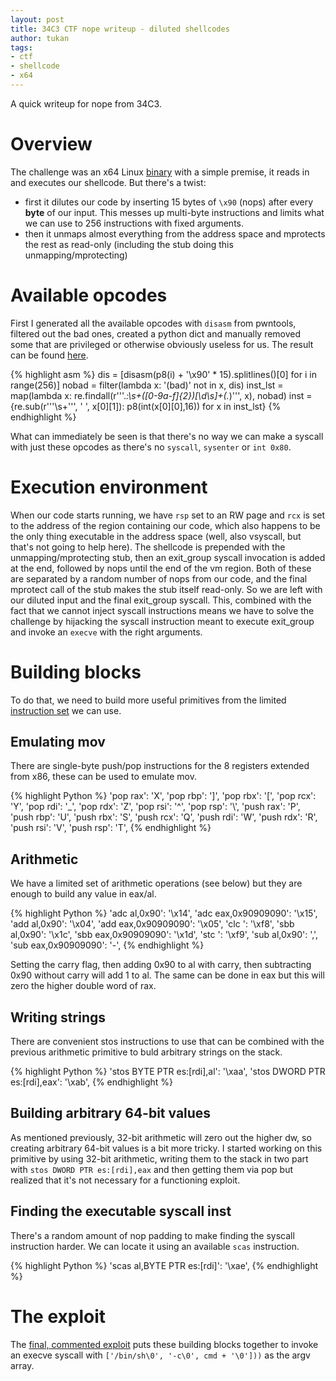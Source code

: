 ```yaml
---
layout: post
title: 34C3 CTF nope writeup - diluted shellcodes
author: tukan
tags:
- ctf
- shellcode
- x64
---
```


A quick writeup for nope from 34C3.

# Overview

The challenge was an x64 Linux [binary][10] with a simple premise, it reads in and executes our shellcode. But there's a twist:

* first it dilutes our code by inserting 15 bytes of `\x90` (nops) after every **byte** of our input. This messes up multi-byte instructions and limits what we can use to 256 instructions with fixed arguments.
* then it unmaps almost everything from the address space and mprotects the rest as read-only (including the stub doing this unmapping/mprotecting)

[10]: https://archive.aachen.ccc.de/34c3ctf.ccc.ac/uploads/nope-bd5d0849cb50c6a762c85f6962f6a2658da7f72d.elf


# Available opcodes

First I generated all the available opcodes with `disasm` from pwntools, filtered out the bad ones, created a python dict and manually removed some that are privileged or otherwise obviously useless for us. The result can be found [here][20].

{% highlight asm %}
dis = [disasm(p8(i) + '\x90' * 15).splitlines()[0] for i in range(256)]
nobad = filter(lambda x: '(bad)' not in x, dis)
inst_lst = map(lambda x: re.findall(r'''.*:\s+([0-9a-f]{2})[\d\s]+(.*)''', x), nobad)
inst = {re.sub(r'''\s+''', ' ', x[0][1]): p8(int(x[0][0],16)) for x in inst_lst}
{% endhighlight %}

What can immediately be seen is that there's no way we can make a syscall with just these opcodes as there's no `syscall`, `sysenter` or `int 0x80`.

[20]: https://github.com/andigena/ctf/blob/master/34c3/nope/instructions.py


# Execution environment

When our code starts running, we have `rsp` set to an RW page and `rcx` is set to the address of the region containing our code, which also happens to be the only thing executable in the address space (well, also vsyscall, but that's not going to help here). The shellcode is prepended with the unmapping/mprotecting stub, then an exit_group syscall invocation is added at the end, followed by nops until the end of the vm region. Both of these are separated by a random number of nops from our code, and the final mprotect call of the stub makes the stub itself read-only. So we are left with our diluted input and the final exit_group syscall. This, combined with the fact that we cannot inject syscall instructions means we have to solve the challenge by hijacking the syscall instruction meant to execute exit_group and invoke an `execve` with the right arguments. 

# Building blocks

To do that, we need to build more useful primitives from the limited [instruction set][20] we can use.

## Emulating mov

There are single-byte push/pop instructions for the 8 registers extended from x86, these can be used to emulate mov.

{% highlight Python %}
 'pop rax': 'X',
 'pop rbp': ']',
 'pop rbx': '[',
 'pop rcx': 'Y',
 'pop rdi': '_',
 'pop rdx': 'Z',
 'pop rsi': '^',
 'pop rsp': '\\',
 'push rax': 'P',
 'push rbp': 'U',
 'push rbx': 'S',
 'push rcx': 'Q',
 'push rdi': 'W',
 'push rdx': 'R',
 'push rsi': 'V',
 'push rsp': 'T',
{% endhighlight %}


## Arithmetic

We have a limited set of arithmetic operations (see below) but they are enough to build any value in eax/al. 

{% highlight Python %}
 'adc al,0x90': '\x14',
 'adc eax,0x90909090': '\x15',
 'add al,0x90': '\x04',
 'add eax,0x90909090': '\x05',
 'clc ': '\xf8',
 'sbb al,0x90': '\x1c',
 'sbb eax,0x90909090': '\x1d',
 'stc ': '\xf9',
 'sub al,0x90': ',',
 'sub eax,0x90909090': '-',
{% endhighlight %}

Setting the carry flag, then adding 0x90 to al with carry, then subtracting 0x90 without carry will add 1 to al. The same can be done in eax but this will zero the higher double word of rax.


## Writing strings

There are convenient stos instructions to use that can be combined with the previous arithmetic primitive to buld arbitrary strings on the stack.

{% highlight Python %}
 'stos BYTE PTR es:[rdi],al': '\xaa',
 'stos DWORD PTR es:[rdi],eax': '\xab',
{% endhighlight %}


## Building arbitrary 64-bit values

As mentioned previously, 32-bit arithmetic will zero out the higher dw, so creating arbitrary 64-bit values is a bit more tricky. I started working on this primitive by using 32-bit arithmetic, writing them to the stack in two part with `stos DWORD PTR es:[rdi],eax`  and then getting them via pop but realized that it's not necessary for a functioning exploit.

## Finding the executable syscall inst

There's a random amount of nop padding to make finding the syscall instruction harder. We can locate it using an available `scas` instruction.

{% highlight Python %}
 'scas al,BYTE PTR es:[rdi]': '\xae',
{% endhighlight %}


# The exploit

The [final, commented exploit][21] puts these building blocks together to invoke an execve syscall with `['/bin/sh\0', '-c\0', cmd + '\0']))` as the argv array.


[21]: https://github.com/andigena/ctf/blob/master/34c3/nope/nope.py
